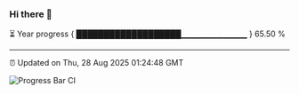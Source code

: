 ### Hi there 👋

⏳ Year progress { ███████████████████▁▁▁▁▁▁▁▁▁▁▁ } 65.50 %

---

⏰ Updated on Thu, 28 Aug 2025 01:24:48 GMT

![Progress Bar CI](https://github.com/liununu/liununu/workflows/Progress%20Bar%20CI/badge.svg)
